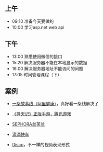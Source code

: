 ## 上午
* 09:10 准备今天要做的
* 10:00 学习asp.net web api
## 下午
* 13:00 熟悉使用微信的接口
* 15:20 解决服务器不能在本地显示的数据 
* 16:00 解决服务器地址不能访问的问题
* 17:05 时间管理课程（下）
## 案例
* [一条故事线（阿里健康）](http://ali-yyg.h5.neone.com.cn/index.html?from=timeline&isappinstalled=0)，真好看一条线解决了

* [《择天记》正版手游，腾讯游戏](http://ztj.qq.com/act/a20170509draw/index.shtml)

* [SEPHORA丝芙兰](http://wximg.qq.com/wxp/moment/4yE_BgEh/html/index.html?from=groupmessage&isappinstalled=0)

* [滴滴快车](http://www.wmy-ad.com/didi/20170510v2/index.html)

* [Disco](http://bestcp.bungba.com/index.php)，不一样的视频表现形式
